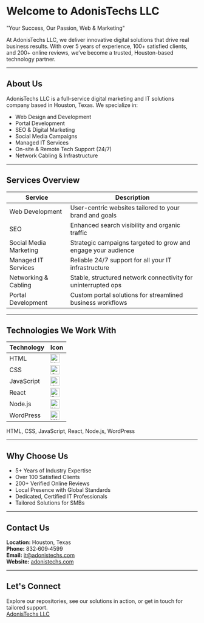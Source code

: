 # Welcome to AdonisTechs LLC

"Your Success, Our Passion, Web & Marketing"

At AdonisTechs LLC, we deliver innovative digital solutions that drive real business results. With over 5 years of experience, 100+ satisfied clients, and 200+ online reviews, we’ve become a trusted, Houston-based technology partner.

---

## About Us

AdonisTechs LLC is a full-service digital marketing and IT solutions company based in Houston, Texas. We specialize in:

- Web Design and Development  
- Portal Development  
- SEO & Digital Marketing  
- Social Media Campaigns  
- Managed IT Services  
- On-site & Remote Tech Support (24/7)  
- Network Cabling & Infrastructure  

---

## Services Overview

| Service                     | Description                                                    |
|-----------------------------|----------------------------------------------------------------|
| Web Development             | User-centric websites tailored to your brand and goals          |
| SEO                         | Enhanced search visibility and organic traffic                  |
| Social Media Marketing      | Strategic campaigns targeted to grow and engage your audience   |
| Managed IT Services         | Reliable 24/7 support for all your IT infrastructure            |
| Networking & Cabling        | Stable, structured network connectivity for uninterrupted ops   |
| Portal Development          | Custom portal solutions for streamlined business workflows      |

---

## Technologies We Work With

| Technology     | Icon | 
|----------------|------|
| HTML           | <img src="https://user-images.githubusercontent.com/25181517/192158954-f88b5814-d510-4564-b285-dff7d6400dad.png" alt="HTML" width="24"/> |
| CSS            | <img src="https://user-images.githubusercontent.com/25181517/183898674-75a4a1b1-f960-4ea9-abcb-637170a00a75.png" alt="CSS" width="24"/> |
| JavaScript     | <img src="https://user-images.githubusercontent.com/25181517/117447155-6a868a00-af3d-11eb-9cfe-245df15c9f3f.png" alt="JavaScript" width="24"/> |
| React          | <img src="https://user-images.githubusercontent.com/25181517/183897015-94a058a6-b86e-4e42-a37f-bf92061753e5.png" alt="React" width="24"/> |
| Node.js        | <img src="https://user-images.githubusercontent.com/25181517/183568594-85e280a7-0d7e-4d1a-9028-c8c2209e073c.png" alt="Node.js" width="24"/> |
| WordPress      | <img src="https://user-images.githubusercontent.com/25181517/192158957-b1256181-356c-46a3-beb9-487af08a6266.png" alt="WordPress" width="24"/> |

HTML, CSS, JavaScript, React, Node.js, WordPress

---

## Why Choose Us

- 5+ Years of Industry Expertise  
- Over 100 Satisfied Clients  
- 200+ Verified Online Reviews  
- Local Presence with Global Standards  
- Dedicated, Certified IT Professionals  
- Tailored Solutions for SMBs

---

## Contact Us

**Location:** Houston, Texas  
**Phone:** 832‑609‑4599  
**Email:** it@adonistechs.com  
**Website:** [adonistechs.com](https://adonistechs.com)

---

## Let's Connect

Explore our repositories, see our solutions in action, or get in touch for tailored support.  
[AdonisTechs LLC](https://adonistechs.com)
